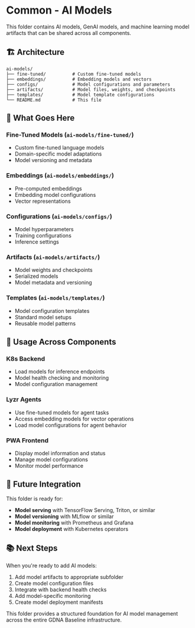 # Common - AI Models

This folder contains AI models, GenAI models, and machine learning model artifacts that can be shared across all components.

## 🏗️ **Architecture**

```
ai-models/
├── fine-tuned/          # Custom fine-tuned models
├── embeddings/          # Embedding models and vectors
├── configs/             # Model configurations and parameters
├── artifacts/           # Model files, weights, and checkpoints
├── templates/           # Model template configurations
└── README.md            # This file
```

## 🎯 **What Goes Here**

### **Fine-Tuned Models** (`ai-models/fine-tuned/`)
- Custom fine-tuned language models
- Domain-specific model adaptations
- Model versioning and metadata

### **Embeddings** (`ai-models/embeddings/`)
- Pre-computed embeddings
- Embedding model configurations
- Vector representations

### **Configurations** (`ai-models/configs/`)
- Model hyperparameters
- Training configurations
- Inference settings

### **Artifacts** (`ai-models/artifacts/`)
- Model weights and checkpoints
- Serialized models
- Model metadata and versioning

### **Templates** (`ai-models/templates/`)
- Model configuration templates
- Standard model setups
- Reusable model patterns

## 🚀 **Usage Across Components**

### **K8s Backend**
- Load models for inference endpoints
- Model health checking and monitoring
- Model configuration management

### **Lyzr Agents**
- Use fine-tuned models for agent tasks
- Access embedding models for vector operations
- Load model configurations for agent behavior

### **PWA Frontend**
- Display model information and status
- Manage model configurations
- Monitor model performance

## 🔧 **Future Integration**

This folder is ready for:
- **Model serving** with TensorFlow Serving, Triton, or similar
- **Model versioning** with MLflow or similar
- **Model monitoring** with Prometheus and Grafana
- **Model deployment** with Kubernetes operators

## 📚 **Next Steps**

When you're ready to add AI models:
1. Add model artifacts to appropriate subfolder
2. Create model configuration files
3. Integrate with backend health checks
4. Add model-specific monitoring
5. Create model deployment manifests

This folder provides a structured foundation for AI model management across the entire GDNA Baseline infrastructure.
